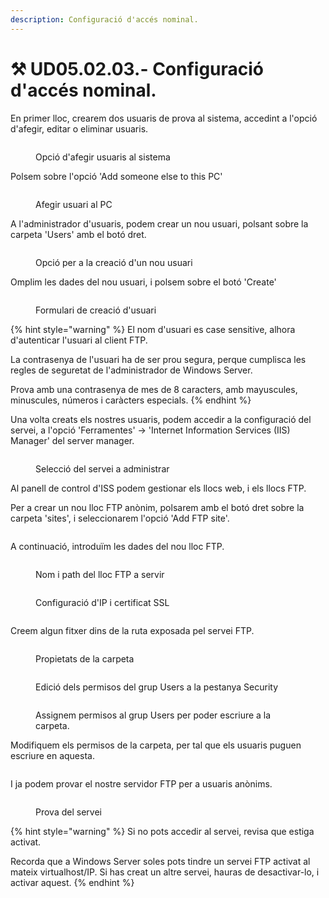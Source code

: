 ```yaml
---
description: Configuració d'accés nominal.
---
```


# ⚒ UD05.02.03.- Configuració d'accés nominal.

En primer lloc, crearem dos usuaris de prova al sistema, accedint a l'opció d'afegir, editar o eliminar usuaris.

<figure><img src="../../.gitbook/assets/image (196).png" alt=""><figcaption><p>Opció d'afegir usuaris al sistema</p></figcaption></figure>

Polsem sobre l'opció 'Add someone else to this PC'

<figure><img src="../../.gitbook/assets/image (199).png" alt=""><figcaption><p>Afegir usuari al PC</p></figcaption></figure>

A l'administrador d'usuaris, podem crear un nou usuari, polsant sobre la carpeta 'Users' amb el botó dret.&#x20;

<figure><img src="../../.gitbook/assets/image (198).png" alt=""><figcaption><p>Opció per a la creació d'un nou usuari</p></figcaption></figure>

Omplim les dades del nou usuari, i polsem sobre el botó 'Create'

<figure><img src="../../.gitbook/assets/image (200).png" alt=""><figcaption><p>Formulari de creació d'usuari</p></figcaption></figure>

{% hint style="warning" %}
El nom d'usuari es case sensitive, alhora d'autenticar l'usuari al client FTP.



La contrasenya de l'usuari ha de ser prou segura, perque cumplisca les regles de seguretat de l'administrador de Windows Server.

Prova amb una contrasenya de mes de 8 caracters, amb mayuscules, minuscules, números i caràcters especials.
{% endhint %}

Una volta creats els nostres usuaris, podem accedir a la configuració del servei, a l'opció  'Ferramentes' -> 'Internet Information Services (IIS) Manager' del server manager.

<figure><img src="../../.gitbook/assets/image (162).png" alt=""><figcaption><p>Selecció del servei a administrar</p></figcaption></figure>

Al panell de control d'ISS podem gestionar els llocs web, i els llocs FTP.

Per a crear un nou lloc FTP anònim, polsarem amb el botó dret sobre la carpeta 'sites', i seleccionarem l'opció 'Add FTP site'.

<figure><img src="../../.gitbook/assets/image (167).png" alt=""><figcaption></figcaption></figure>

A continuació, introduïm les dades del nou lloc FTP.

<figure><img src="../../.gitbook/assets/image (186).png" alt=""><figcaption><p>Nom i path del lloc FTP a servir</p></figcaption></figure>

<figure><img src="../../.gitbook/assets/image (165).png" alt=""><figcaption><p>Configuració d'IP i certificat SSL</p></figcaption></figure>

<figure><img src="../../.gitbook/assets/image (187).png" alt=""><figcaption></figcaption></figure>

Creem algun fitxer dins de la ruta exposada pel servei FTP.

<figure><img src="../../.gitbook/assets/image (191).png" alt=""><figcaption><p>Propietats de la carpeta</p></figcaption></figure>

<figure><img src="../../.gitbook/assets/image (192).png" alt=""><figcaption><p>Edició dels permisos del grup Users a la pestanya Security</p></figcaption></figure>

<figure><img src="../../.gitbook/assets/image (193).png" alt=""><figcaption><p>Assignem permisos al grup Users per poder escriure a la carpeta.</p></figcaption></figure>

Modifiquem els permisos de la carpeta, per tal que els usuaris puguen escriure en aquesta.

<figure><img src="../../.gitbook/assets/image (190).png" alt=""><figcaption></figcaption></figure>

I ja podem provar el nostre servidor FTP per a usuaris anònims.

<figure><img src="../../.gitbook/assets/image (188).png" alt=""><figcaption><p>Prova del servei</p></figcaption></figure>

{% hint style="warning" %}
Si no pots accedir al servei, revisa que estiga activat.&#x20;



Recorda que a Windows Server soles pots tindre un servei FTP activat al mateix virtualhost/IP. Si has creat un altre servei, hauras de desactivar-lo, i activar aquest.&#x20;
{% endhint %}

